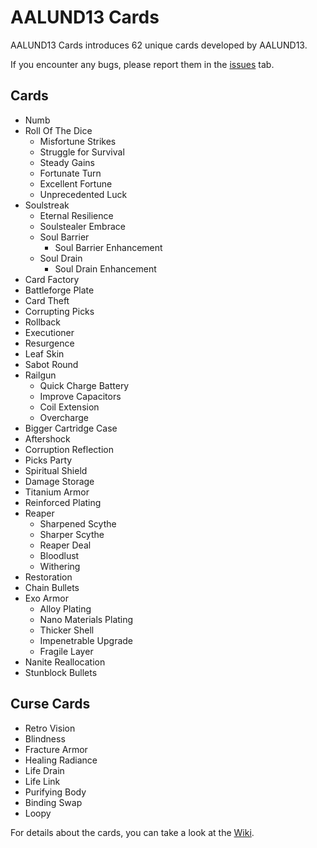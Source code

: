 # AALUND13 Cards

AALUND13 Cards introduces 62 unique cards developed by AALUND13.

If you encounter any bugs, please report them in the [issues](https://github.com/AALUND13/AALUND13-Cards/issues) tab.

## Cards

- Numb
- Roll Of The Dice
  - Misfortune Strikes
  - Struggle for Survival
  - Steady Gains
  - Fortunate Turn
  - Excellent Fortune
  - Unprecedented Luck
- Soulstreak
  - Eternal Resilience
  - Soulstealer Embrace
  - Soul Barrier
    - Soul Barrier Enhancement
  - Soul Drain
    - Soul Drain Enhancement
- Card Factory
- Battleforge Plate
- Card Theft
- Corrupting Picks
- Rollback
- Executioner
- Resurgence
- Leaf Skin
- Sabot Round
- Railgun
  - Quick Charge Battery
  - Improve Capacitors
  - Coil Extension
  - Overcharge
- Bigger Cartridge Case
- Aftershock
- Corruption Reflection
- Picks Party
- Spiritual Shield
- Damage Storage
- Titanium Armor
- Reinforced Plating
- Reaper
  - Sharpened Scythe
  - Sharper Scythe
  - Reaper Deal
  - Bloodlust
  - Withering
- Restoration
- Chain Bullets
- Exo Armor
  - Alloy Plating
  - Nano Materials Plating
  - Thicker Shell
  - Impenetrable Upgrade
  - Fragile Layer
- Nanite Reallocation
- Stunblock Bullets

## Curse Cards

- Retro Vision
- Blindness
- Fracture Armor
- Healing Radiance
- Life Drain
- Life Link
- Purifying Body
- Binding Swap
- Loopy

For details about the cards, you can take a look at the [Wiki](https://github.com/AALUND13/AALUND13-Cards/wiki/Cards).
